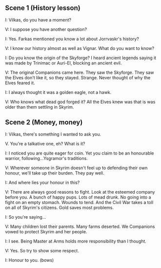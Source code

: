 ## Scene 1 (History lesson)

I: Vilkas, do you have a moment?

V: I suppose you have another question?

I: Yes. Farkas mentioned you know a lot about Jorrvaskr's history?

V: I know our history almost as well as Vignar. What do you want to know?

I: Do you know the origin of the Skyforge? I heard ancient legends saying it was made by Trinimac or Auri-El, blocking an ancient evil.

V: The original Companions came here. They saw the Skyforge. They saw the Elves don't like it, so they stayed. Strange. Never thought of why the Elves feared it.

I: I always thought it was a golden eagle, not a hawk.

V: Who knows what dead god forged it? All the Elves knew was that is was older than them settling in Skyrim.

## Scene 2 (Money, money)

I: Vilkas, there's something I wanted to ask you.

V. You're a talkative one, eh? What is it?

I: I noticed you are quite eager for coin. Yet you claim to be an honourable warrior, following...Ysgramor's traditions.

V: Wherever someone in Skyrim doesn't feel up to defending their own honour, we'll take up their burden. They pay well.

I: And where lies your honour in this?

V: There are always good reasons to fight. Look at the esteemed company before you. A bunch of happy pups. Lots of mead drunk. No going into a fight on an empty stomach. Wounds to tend. And the Civil War takes a toll on all of Skyrim's citizens. Gold saves most problems.

I: So you're saying...

V: Many children lost their parents. Many farms deserted. We Companions vowed to protect Skyrim and her people.

I: I see. Being Master at Arms holds more responsibility than I thought.

V: Yes. So try to show some respect.

I: Honour to you. (bows)
